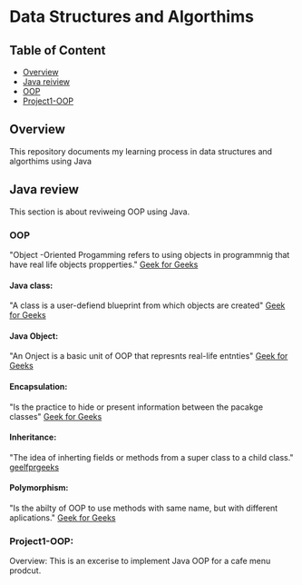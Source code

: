 # Data Structures and Algorthims

## Table of Content
- [Overview](#overview)
- [Java reiview](#Java-review)
- [OOP](#OOP)
- [Project1-OOP](#Project1-OOP)

## Overview   

This repository documents my learning process in data structures and algorthims using Java



## Java review
This section is about reviweing OOP using Java.

### OOP
"Object -Oriented Progamming refers to using objects in programmnig that have real life objects propperties." [Geek for Geeks](https://www.geeksforgeeks.org/object-oriented-programming-oops-concept-in-java/)

#### Java class: 
"A class is a user-defiend blueprint from which objects are created"  [Geek for Geeks](https://www.geeksforgeeks.org/object-oriented-programming-oops-concept-in-java/)

#### Java Object: 
"An Onject is a basic unit of OOP that represnts real-life entnties"  [Geek for Geeks](https://www.geeksforgeeks.org/object-oriented-programming-oops-concept-in-java/)


#### Encapsulation: 
"Is the practice  to hide or present information between the pacakge classes"  [Geek for Geeks](https://www.geeksforgeeks.org/object-oriented-programming-oops-concept-in-java/)


#### Inheritance: 
"The idea  of inherting fields or methods from a super class to a child class."  [geelfprgeeks](https://www.geeksforgeeks.org/object-oriented-programming-oops-concept-in-java/)


#### Polymorphism: 
"Is the abilty of OOP to use methods with same name, but with different aplications."  [Geek for Geeks](https://www.geeksforgeeks.org/object-oriented-programming-oops-concept-in-java/)


### Project1-OOP:
Overview: This is an excerise to implement Java OOP for a cafe menu prodcut.

